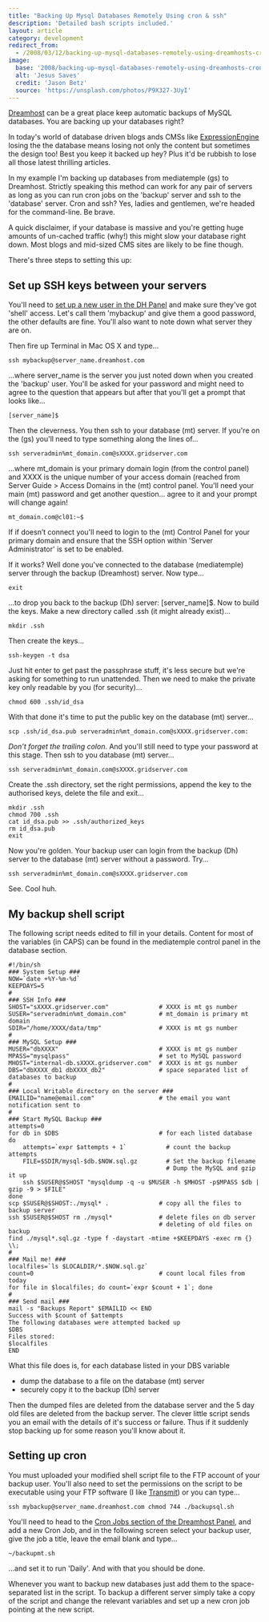 ```yaml
---
title: "Backing Up Mysql Databases Remotely Using cron & ssh"
description: 'Detailed bash scripts included.'
layout: article
category: development
redirect_from:
  - /2008/03/12/backing-up-mysql-databases-remotely-using-dreamhosts-cron-and-ssh/
image:
  base: '2008/backing-up-mysql-databases-remotely-using-dreamhosts-cron-and-ssh'
  alt: 'Jesus Saves'
  credit: 'Jason Betz'
  source: 'https://unsplash.com/photos/P9X327-3UyI'
---
```


[Dreamhost](http://www.dreamhost.com/r.cgi?134796) can be a great place keep automatic backups of MySQL databases. You are backing up your databases right?

In today's world of database driven blogs ands CMSs like [ExpressionEngine](http://expressionengine.com/index.php?affiliate=deepcalm) losing the the database means losing not only the content but sometimes the design too! Best you keep it backed up hey? Plus it'd be rubbish to lose all those latest thrilling articles.

In my example I'm backing up databases from mediatemple (gs) to Dreamhost. Strictly speaking this method can work for any pair of servers as long as you can run cron jobs on the 'backup' server and ssh to the 'database' server. Cron and ssh? Yes, ladies and gentlemen, we're headed for the command-line. Be brave.

A quick disclaimer, if your database is massive and you're getting huge amounts of un-cached traffic (why!) this might slow your database right down. Most blogs and mid-sized CMS sites are likely to be fine though.

There's three steps to setting this up:

## Set up SSH keys between your servers

You'll need to [set up a new user in the DH Panel](https://panel.dreamhost.com/index.cgi?tree=users.users) and make sure they've got 'shell' access. Let's call them 'mybackup' and give them a good password, the other defaults are fine. You'll also want to note down what server they are on.

Then fire up Terminal in Mac OS X and type…

```
ssh mybackup@server_name.dreamhost.com
```

…where server_name is the server you just noted down when you created the 'backup' user. You'll be asked for your password and might need to agree to the question that appears but after that you'll get a prompt that looks like…

```
[server_name]$
```

Then the cleverness. You then ssh to your database (mt) server. If you're on the (gs) you'll need to type something along the lines of…

```
ssh serveradmin%mt_domain.com@sXXXX.gridserver.com
```

…where mt_domain is your primary domain login (from the control panel) and XXXX is the unique number of your access domain (reached from Server Guide > Access Domains in the (mt) control panel. You'll need your main (mt) password and get another question… agree to it and your prompt will change again!

```
mt_domain.com@cl01:~$
```

If if doesn’t connect you'll need to login to the (mt) Control Panel for your primary domain and ensure that the SSH option within 'Server Administrator' is set to be enabled.

If it works? Well done you've connected to the database (mediatemple) server through the backup (Dreamhost) server. Now type…

```
exit
```

…to drop you back to the backup (Dh) server: [server_name]$. Now to build the keys. Make a new directory called .ssh (it might already exist)…

```
mkdir .ssh
```

Then create the keys…

```
ssh-keygen -t dsa
```

Just hit enter to get past the passphrase stuff, it's less secure but we're asking for something to run unattended. Then we need to make the private key only readable by you (for security)…

```
chmod 600 .ssh/id_dsa
```

With that done it's time to put the public key on the database (mt) server…

```
scp .ssh/id_dsa.pub serveradmin%mt_domain.com@sXXXX.gridserver.com:
```

*Don’t forget the trailing colon*. And you'll still need to type your password at this stage. Then ssh to you database (mt) server…

```
ssh serveradmin%mt_domain.com@sXXXX.gridserver.com
```

Create the .ssh directory, set the right permissions, append the key to the authorised keys, delete the file and exit…

```
mkdir .ssh
chmod 700 .ssh
cat id_dsa.pub >> .ssh/authorized_keys
rm id_dsa.pub
exit
```

Now you're golden. Your backup user can login from the backup (Dh) server to the database (mt) server without a password. Try…

```
ssh serveradmin%mt_domain.com@sXXXX.gridserver.com
```

See. Cool huh.

## My backup shell script

The following script needs edited to fill in your details. Content for most of the variables (in CAPS) can be found in the mediatemple control panel in the database section.

```
#!/bin/sh
### System Setup ###
NOW=`date +%Y-%m-%d`
KEEPDAYS=5
#
### SSH Info ###
SHOST="sXXXX.gridserver.com"              # XXXX is mt gs number
SUSER="serveradmin%mt_domain.com"         # mt_domain is primary mt domain
SDIR="/home/XXXX/data/tmp"                # XXXX is mt gs number
#
### MySQL Setup ###
MUSER="dbXXXX"                            # XXXX is mt gs number
MPASS="mysqlpass"                         # set to MySQL password
MHOST="internal-db.sXXXX.gridserver.com"  # XXXX is mt gs number
DBS="dbXXXX_db1 dbXXXX_db2"               # space separated list of databases to backup
#
### Local Writable directory on the server ###
EMAILID="name@email.com"                  # the email you want notification sent to
#
### Start MySQL Backup ###
attempts=0
for db in $DBS                            # for each listed database
do
    attempts=`expr $attempts + 1`           # count the backup attempts
    FILE=$SDIR/mysql-$db.$NOW.sql.gz        # Set the backup filename
                                            # Dump the MySQL and gzip it up
    ssh $SUSER@$SHOST "mysqldump -q -u $MUSER -h $MHOST -p$MPASS $db | gzip -9 > $FILE"
done
scp $SUSER@$SHOST:./mysql* .              # copy all the files to backup server
ssh $SUSER@$SHOST rm ./mysql*             # delete files on db server
                                          # deleting of old files on backup
find ./mysql*.sql.gz -type f -daystart -mtime +$KEEPDAYS -exec rm {} \\;
#
### Mail me! ###
localfiles=`ls $LOCALDIR/*.$NOW.sql.gz`
count=0                                   # count local files from today
for file in $localfiles; do count=`expr $count + 1`; done
#
### Send mail ###
mail -s "Backups Report" $EMAILID << END
Success with $count of $attempts
The following databases were attempted backed up
$DBS
Files stored:
$localfiles
END
```

What this file does is, for each database listed in your DBS variable

- dump the database to a file on the database (mt) server
- securely copy it to the backup (Dh) server

Then the dumped files are deleted from the database server and the 5 day old files are deleted from the backup server. The clever little script sends you an email with the details of it's success or failure. Thus if it suddenly stop backing up for some reason you'll know about it.

## Setting up cron

You must uploaded your modified shell script file to the FTP account of your backup user. You'll also need to set the permissions on the script to be executable using your FTP software (I like [Transmit](http://panic.com/transmit)) or you can type…

```
ssh mybackup@server_name.dreamhost.com chmod 744 ./backupsql.sh
```

You'll need to head to the [Cron Jobs section of the Dreamhost Panel](https://panel.dreamhost.com/index.cgi?tree=goodies.cron), and add a new Cron Job, and in the following screen select your backup user, give the job a title, leave the email blank and type…

```
~/backupmt.sh
```

…and set it to run 'Daily'. And with that you should be done.

Whenever you want to backup new databases just add them to the space-separated list in the script. To backup a different server simply take a copy of the script and change the relevant variables and set up a new cron job pointing at the new script.
